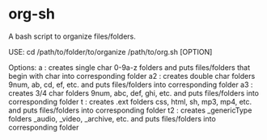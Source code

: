 # org-sh
A bash script to organize files/folders.

USE:
cd /path/to/folder/to/organize
/path/to/org.sh [OPTION]

Options:
a : creates single char 0-9a-z folders and puts files/folders that begin with char into corresponding folder
a2 : creates double char folders 9num, ab, cd, ef, etc. and puts files/folders into corresponding folder
a3 : creates 3/4 char folders 9num, abc, def, ghi, etc. and puts files/folders into corresponding folder
t : creates .ext folders css, html, sh, mp3, mp4, etc. and puts files/folders into corresponding folder
t2 : creates \_genericType folders \_audio, \_video, \_archive, etc. and puts files/folders into corresponding folder
